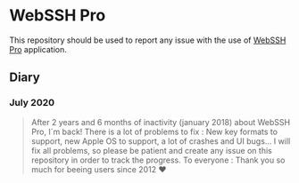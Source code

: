 # WebSSH Pro
This repository should be used to report any issue with the use of [WebSSH Pro](https://apps.apple.com/us/app/webssh-pro/id497714887) application.

## Diary
### July 2020
> After 2 years and 6 months of inactivity (january 2018) about WebSSH Pro, I´m back!
> There is a lot of problems to fix : New key formats to support, new Apple OS to support, a lot of crashes and UI bugs...
> I will fix all problems, so please be patient and create any issue on this repository in order to track the progress.
> To everyone : Thank you so much for beeing users since 2012 ♥
